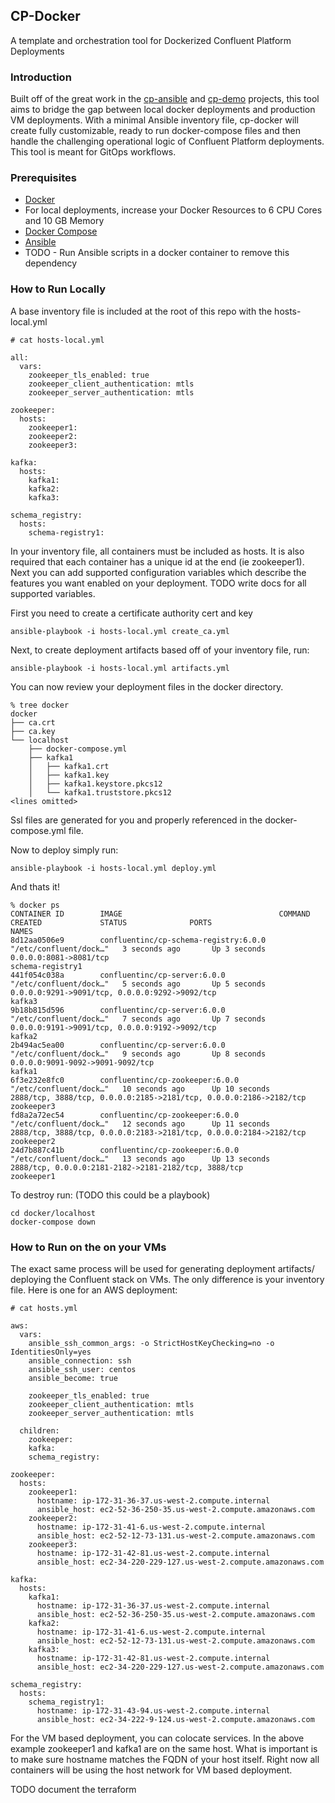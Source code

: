 ## CP-Docker

A template and orchestration tool for Dockerized Confluent Platform Deployments

### Introduction

Built off of the great work in the [cp-ansible](https://github.com/confluentinc/cp-ansible) and [cp-demo](https://github.com/confluentinc/cp-demo) projects, this tool aims to bridge the gap between local docker deployments and production VM deployments. With a minimal Ansible inventory file, cp-docker will create fully customizable, ready to run docker-compose files and then handle the challenging operational logic of Confluent Platform deployments. This tool is meant for GitOps workflows.

### Prerequisites

- [Docker](https://docs.docker.com/get-docker/)
- For local deployments, increase your Docker Resources to 6 CPU Cores and 10 GB Memory
- [Docker Compose](https://docs.docker.com/compose/install/)
- [Ansible](https://docs.ansible.com/ansible/latest/installation_guide/intro_installation.html)
- TODO - Run Ansible scripts in a docker container to remove this dependency

### How to Run Locally

A base inventory file is included at the root of this repo with the hosts-local.yml

```
# cat hosts-local.yml

all:
  vars:
    zookeeper_tls_enabled: true
    zookeeper_client_authentication: mtls
    zookeeper_server_authentication: mtls

zookeeper:
  hosts:
    zookeeper1:
    zookeeper2:
    zookeeper3:

kafka:
  hosts:
    kafka1:
    kafka2:
    kafka3:

schema_registry:
  hosts:
    schema-registry1:
```

In your inventory file, all containers must be included as hosts. It is also required that each container has a unique id at the end (ie zookeeper1). Next you can add supported configuration variables which describe the features you want enabled on your deployment. TODO write docs for all supported variables.

First you need to create a certificate authority cert and key
```
ansible-playbook -i hosts-local.yml create_ca.yml
```

Next, to create deployment artifacts based off of your inventory file, run:

```
ansible-playbook -i hosts-local.yml artifacts.yml
```

You can now review your deployment files in the docker directory.
```
% tree docker
docker
├── ca.crt
├── ca.key
└── localhost
    ├── docker-compose.yml
    ├── kafka1
    │   ├── kafka1.crt
    │   ├── kafka1.key
    │   ├── kafka1.keystore.pkcs12
    │   └── kafka1.truststore.pkcs12
<lines omitted>
```

Ssl files are generated for you and properly referenced in the docker-compose.yml file.

Now to deploy simply run:
```
ansible-playbook -i hosts-local.yml deploy.yml
```

And thats it!
```
% docker ps
CONTAINER ID        IMAGE                                   COMMAND                  CREATED             STATUS              PORTS                                                                NAMES
8d12aa0506e9        confluentinc/cp-schema-registry:6.0.0   "/etc/confluent/dock…"   3 seconds ago       Up 3 seconds        0.0.0.0:8081->8081/tcp                                               schema-registry1
441f054c038a        confluentinc/cp-server:6.0.0            "/etc/confluent/dock…"   5 seconds ago       Up 5 seconds        0.0.0.0:9291->9091/tcp, 0.0.0.0:9292->9092/tcp                       kafka3
9b18b815d596        confluentinc/cp-server:6.0.0            "/etc/confluent/dock…"   7 seconds ago       Up 7 seconds        0.0.0.0:9191->9091/tcp, 0.0.0.0:9192->9092/tcp                       kafka2
2b494ac5ea00        confluentinc/cp-server:6.0.0            "/etc/confluent/dock…"   9 seconds ago       Up 8 seconds        0.0.0.0:9091-9092->9091-9092/tcp                                     kafka1
6f3e232e8fc0        confluentinc/cp-zookeeper:6.0.0         "/etc/confluent/dock…"   10 seconds ago      Up 10 seconds       2888/tcp, 3888/tcp, 0.0.0.0:2185->2181/tcp, 0.0.0.0:2186->2182/tcp   zookeeper3
fd8a2a72ec54        confluentinc/cp-zookeeper:6.0.0         "/etc/confluent/dock…"   12 seconds ago      Up 11 seconds       2888/tcp, 3888/tcp, 0.0.0.0:2183->2181/tcp, 0.0.0.0:2184->2182/tcp   zookeeper2
24d7b887c41b        confluentinc/cp-zookeeper:6.0.0         "/etc/confluent/dock…"   13 seconds ago      Up 13 seconds       2888/tcp, 0.0.0.0:2181-2182->2181-2182/tcp, 3888/tcp                 zookeeper1
```

To destroy run: (TODO this could be a playbook)
```
cd docker/localhost
docker-compose down
```

### How to Run on the on your VMs

The exact same process will be used for generating deployment artifacts/ deploying the Confluent stack on VMs. The only difference is your inventory file. Here is one for an AWS deployment:

```
# cat hosts.yml

aws:
  vars:
    ansible_ssh_common_args: -o StrictHostKeyChecking=no -o IdentitiesOnly=yes
    ansible_connection: ssh
    ansible_ssh_user: centos
    ansible_become: true

    zookeeper_tls_enabled: true
    zookeeper_client_authentication: mtls
    zookeeper_server_authentication: mtls

  children:
    zookeeper:
    kafka:
    schema_registry:

zookeeper:
  hosts:
    zookeeper1:
      hostname: ip-172-31-36-37.us-west-2.compute.internal
      ansible_host: ec2-52-36-250-35.us-west-2.compute.amazonaws.com
    zookeeper2:
      hostname: ip-172-31-41-6.us-west-2.compute.internal
      ansible_host: ec2-52-12-73-131.us-west-2.compute.amazonaws.com
    zookeeper3:
      hostname: ip-172-31-42-81.us-west-2.compute.internal
      ansible_host: ec2-34-220-229-127.us-west-2.compute.amazonaws.com

kafka:
  hosts:
    kafka1:
      hostname: ip-172-31-36-37.us-west-2.compute.internal
      ansible_host: ec2-52-36-250-35.us-west-2.compute.amazonaws.com
    kafka2:
      hostname: ip-172-31-41-6.us-west-2.compute.internal
      ansible_host: ec2-52-12-73-131.us-west-2.compute.amazonaws.com
    kafka3:
      hostname: ip-172-31-42-81.us-west-2.compute.internal
      ansible_host: ec2-34-220-229-127.us-west-2.compute.amazonaws.com

schema_registry:
  hosts:
    schema_registry1:
      hostname: ip-172-31-43-94.us-west-2.compute.internal
      ansible_host: ec2-34-222-9-124.us-west-2.compute.amazonaws.com
```

For the VM based deployment, you can colocate services. In the above example zookeeper1 and kafka1 are on the same host. What is important is to make sure hostname matches the FQDN of your host itself. Right now all containers will be using the host network for VM based deployment.

TODO document the terraform
